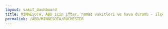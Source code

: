 ```yaml
---
layout: vakit_dashboard
title: MINNESOTA, ABD için iftar, namaz vakitleri ve hava durumu - ilçe/eyalet seç
permalink: /ABD/MINNESOTA/ROCHESTER
---
```


<script type="text/javascript">
  var GLOBAL_COUNTRY = 'ABD';
  var GLOBAL_CITY = 'MINNESOTA';
  var GLOBAL_STATE = 'ROCHESTER';
  var lat = 72;
  var lon = 21;
</script>
